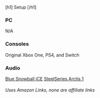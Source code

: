[h1] Setup [/h1]
### PC
N/A
### Consoles
Original Xbox One, PS4, and Switch
### Audio
[Blue Snowball iCE](https://a.co/d/fT9EBxZ)
[SteelSeries Arctis 1](https://a.co/d/4ZfVACr)
###### Uses Amazon Links, none are affiliate links
